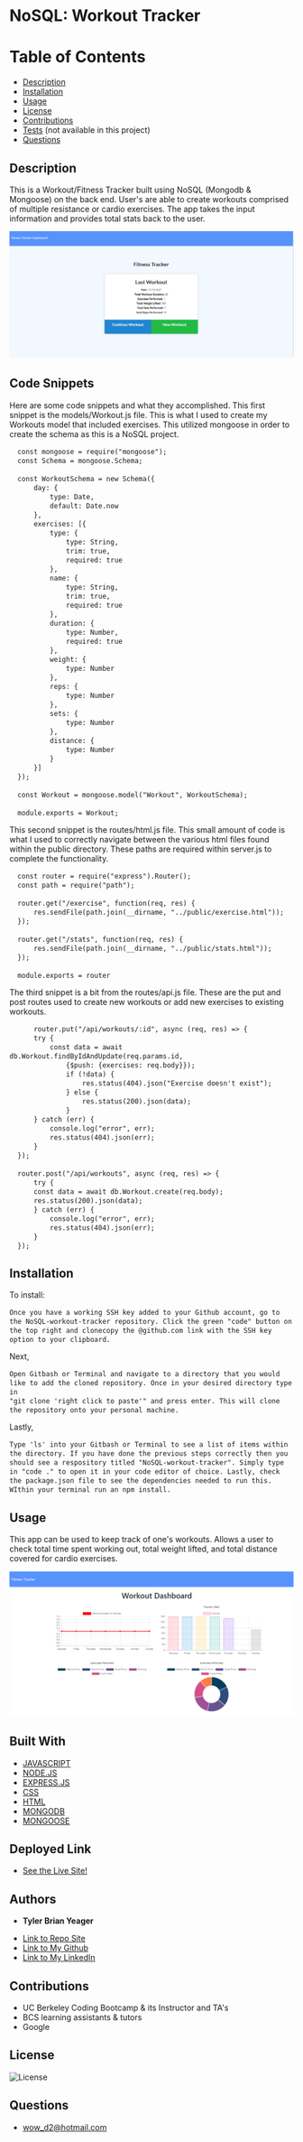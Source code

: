 # NoSQL: Workout Tracker
# Table of Contents
  * [Description](#description)
  * [Installation](#installation)
  * [Usage](#usage)
  * [License](#license)
  * [Contributions](#contributions)
  * [Tests](#tests) (not available in this project)
  * [Questions](#questions)
  
  ## Description  
  This is a Workout/Fitness Tracker built using NoSQL (Mongodb & Mongoose) on the back end. User's are able to create workouts comprised of multiple resistance or cardio exercises. The app takes the input information and provides total stats back to the user. 

![Snapshot1](https://raw.githubusercontent.com/TylerBYeager/NoSQL-workout-tracker/main/public/images/Snapshot1.png)

  ## Code Snippets
  Here are some code snippets and what they accomplished. This first snippet is the models/Workout.js file. This is what I used to create my Workouts model that included exercises. This utilized mongoose in order to create the schema as this is a NoSQL project. 
  ```
    const mongoose = require("mongoose");
    const Schema = mongoose.Schema;

    const WorkoutSchema = new Schema({
        day: {
            type: Date,
            default: Date.now
        },
        exercises: [{
            type: {
                type: String,
                trim: true,
                required: true
            },
            name: {
                type: String,
                trim: true,
                required: true
            },
            duration: {
                type: Number,
                required: true
            },
            weight: {
                type: Number
            },
            reps: {
                type: Number
            },
            sets: {
                type: Number
            },
            distance: {
                type: Number
            }
        }]
    });

    const Workout = mongoose.model("Workout", WorkoutSchema);

    module.exports = Workout;
  ```

  This second snippet is the routes/html.js file. This small amount of code is what I used to correctly navigate between the various html files found within the public directory. These paths are required within server.js to complete the functionality. 
  ```
    const router = require("express").Router();
    const path = require("path");

    router.get("/exercise", function(req, res) {
        res.sendFile(path.join(__dirname, "../public/exercise.html"));
    });

    router.get("/stats", function(req, res) {
        res.sendFile(path.join(__dirname, "../public/stats.html"));
    });

    module.exports = router
  ```

  The third snippet is a bit from the routes/api.js file. These are the put and post routes used to create new workouts or add new exercises to existing workouts. 
  ```
        router.put("/api/workouts/:id", async (req, res) => {
        try {
            const data = await db.Workout.findByIdAndUpdate(req.params.id, 
                {$push: {exercises: req.body}});
                if (!data) {
                    res.status(404).json("Exercise doesn't exist");
                } else {
                    res.status(200).json(data);
                }
        } catch (err) {
            console.log("error", err);
            res.status(404).json(err);
        }
    });

    router.post("/api/workouts", async (req, res) => {
        try {
        const data = await db.Workout.create(req.body);
        res.status(200).json(data);
        } catch (err) {
            console.log("error", err);
            res.status(404).json(err);
        }
    });
  ```

  ## Installation
  To install:
  ```
  Once you have a working SSH key added to your Github account, go to the NoSQL-workout-tracker repository. Click the green "code" button on the top right and clonecopy the @github.com link with the SSH key option to your clipboard. 
  ```

  Next, 
  ```
  Open Gitbash or Terminal and navigate to a directory that you would like to add the cloned repository. Once in your desired directory type in
  "git clone 'right click to paste'" and press enter. This will clone the repository onto your personal machine.
  ```

  Lastly, 
  ```
  Type 'ls' into your Gitbash or Terminal to see a list of items within the directory. If you have done the previous steps correctly then you should see a respository titled "NoSQL-workout-tracker". Simply type in "code ." to open it in your code editor of choice. Lastly, check the package.json file to see the dependencies needed to run this. WIthin your terminal run an npm install.
  ```

  ## Usage
  This app can be used to keep track of one's workouts. Allows a user to check total time spent working out, total weight lifted, and total distance covered for cardio exercises.  
  
 ![Snapshot2](https://raw.githubusercontent.com/TylerBYeager/NoSQL-workout-tracker/main/public/images/Snapshot2.png)

  ## Built With
  * [JAVASCRIPT](https://developer.mozilla.org/en-US/docs/Web/JavaScript)
  * [NODE.JS](https://nodejs.org/en/)
  * [EXPRESS.JS](https://expressjs.com/)
  * [CSS](https://www.w3schools.com/css/)
  * [HTML](https://www.w3schools.com/html/)
  * [MONGODB](https://www.mongodb.com/)
  * [MONGOOSE](https://mongoosejs.com/) 

  ## Deployed Link
* [See the Live Site!](https://nosql-workout-tracker1024.herokuapp.com/) 

## Authors

* **Tyler Brian Yeager**

- [Link to Repo Site](https://github.com/TylerBYeager/Handy-Man)
- [Link to My Github](https://github.com/TylerBYeager)
- [Link to My LinkedIn](https://www.linkedin.com/in/tyler-yeager-611926213/)

## Contributions

- UC Berkeley Coding Bootcamp & its Instructor and TA's
- BCS learning assistants & tutors
- Google 

## License
![License](https://img.shields.io/badge/License-MIT-green.svg)

## Questions
- wow_d2@hotmail.com 
